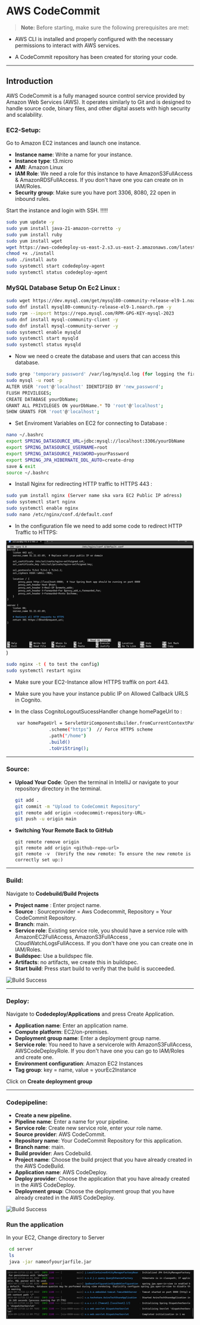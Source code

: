 # AWS CodeCommit
> **Note:** Before starting, make sure the following prerequisites are met:

* AWS CLI is installed and properly configured with the necessary permissions to interact with AWS services.

* A CodeCommit repository has been created for storing your code.



---
## Introduction

AWS CodeCommit is a fully managed source control service provided by Amazon Web Services (AWS). It operates similarly to Git and is designed to handle source code, binary files, and other digital assets with high security and scalability.



### EC2-Setup:

Go to Amazon EC2 instances and launch one instance.

* **Instance name**: Write a name for your instance.
* **Instance type**: t3.micro
* **AMI**: Amazon Linux
* **IAM Role**: We need a role for this instance to have AmazonS3FullAccess & AmazonRDSFullAccess. If you don't have one you can create on in IAM/Roles.
* **Security group**: Make sure you have port 3306, 8080, 22 open in inbound rules.

Start the instance and login with SSH. !!!!!

   ```bash
   sudo yum update -y
   sudo yum install java-21-amazon-corretto -y
   sudo yum install ruby
   sudo yum install wget
   wget https://aws-codedeploy-us-east-2.s3.us-east-2.amazonaws.com/latest/install
   chmod +x ./install
   sudo ./install auto
   sudo systemctl start codedeploy-agent
   sudo systemctl status codedeploy-agent
   ```



### MySQL Database Setup On Ec2 Linux :

  ```bash
  sudo wget https://dev.mysql.com/get/mysql80-community-release-el9-1.noarch.rpm 
  sudo dnf install mysql80-community-release-el9-1.noarch.rpm -y
  sudo rpm --import https://repo.mysql.com/RPM-GPG-KEY-mysql-2023
  sudo dnf install mysql-community-client -y
  sudo dnf install mysql-community-server -y
  sudo systemctl enable mysqld
  sudo systemctl start mysqld
  sudo systemctl status mysqld
   ```

* Now we need o create the database and users that can access this database.
 ```bash
sudo grep 'temporary password' /var/log/mysqld.log (for logging the first time)
sudo mysql -u root -p 
ALTER USER 'root'@'localhost' IDENTIFIED BY 'new_password'; 
FLUSH PRIVILEGES;
CREATE DATABASE yourDbName;
GRANT ALL PRIVILEGES ON yourDbName.* TO 'root'@'localhost';
SHOW GRANTS FOR 'root'@'localhost';
   ```


* Set Enviroment Variables on EC2 for connecting to Database :
 ```bash
nano ~/.bashrc
export SPRING_DATASOURCE_URL=jdbc:mysql://localhost:3306/yourDbName
export SPRING_DATASOURCE_USERNAME=root
export SPRING_DATASOURCE_PASSWORD=yourPassword
export SPRING_JPA_HIBERNATE_DDL_AUTO=create-drop
save & exit
source ~/.bashrc
   ```

* Install Nginx for redirecting HTTP traffic to HTTPS 443 :

 ```bash
sudo yum install nginx (Server name ska vara EC2 Public IP adress)
sudo systemctl start nginx
sudo systemctl enable nginx
sudo nano /etc/nginx/conf.d/default.conf
 ```

* In the configuration file we need to add some code to redirect HTTP Traffic to HTTPS:

![Nginx Configuration](https://github.com/Arinsz/cloudutveckling/blob/main/src/main/resources/static/images/Github%20presentation%20Images/nginx.jpg))



 ```bash
sudo nginx -t ( to test the config)
sudo systemctl restart nginx
 ```
* Make sure your EC2-Instance allow HTTPS traffik on port 443.

* Make sure you have your instance public IP on Allowed Callback URLS in Cognito.

* In the class CognitoLogoutSucessHandler change homePageUrl to :     


```bash
    var homePageUrl = ServletUriComponentsBuilder.fromCurrentContextPath()
                .scheme("https")  // Force HTTPS scheme
                .path("/home")
                .build()
                .toUriString();

```



---
### Source:

- **Upload Your Code**: Open the terminal in IntelliJ or navigate to your repository directory in the terminal.

   ```bash
   git add .
   git commit -m "Upload to CodeCommit Repository"
   git remote add origin <codecommit-repository-URL>
   git push -u origin main
  
- **Switching Your Remote Back to GitHub**

   ```
   git remote remove origin
   git remote add origin <github-repo-url>
   git remote -v  (Verify the new remote: To ensure the new remote is correctly set up:)
   ```


---
### Build:

Navigate to **Codebuild/Build Projects**

- **Project name** : Enter project name.
- **Source** : Sourceprovider = Aws Codecommit, Repository = Your CodeCommit Repository.
- **Branch**: main.
- **Service role**: Existing service role, you should have a service role with AmazonEC2FullAccess, AmazonS3FullAccess , CloudWatchLogsFullAccess. If you don't have one you can create one in IAM/Roles.
- **Buildspec**: Use a buildspec file.
- **Artifacts**: no artifacts, we create this in buildspec.
- **Start build**: Press start build to verify that the build is succeeded. 


![Build Success](https://github.com/Arinsz/cloudutveckling/blob/main/src/main/resources/static/images/Github%20presentation%20Images/BuildSuccess.jpg)

---
### Deploy:

Navigate to **Codedeploy/Applications** and press Create Application.

* **Application name**:  Enter an application name.
* **Compute platform**: EC2/on-premises.
* **Deployment group name**: Enter a deployment group name.
* **Service role**: You need to have a servicerole with AmazonS3FullAccess, AWSCodeDeployRole. If you don't have one you can go to IAM/Roles and create one.
* **Environment configuration**: Amazon EC2 Instances
* **Tag group**: key = name, value = yourEc2Instance

Click on  **Create deployment group** 

---

### Codepipeline:

* **Create a new  pipeline.**
* **Pipeline name**: Enter a name for your pipeline.
* **Service role**: Create new service role, enter your role name.
* **Source provider**:  AWS CodeCommit.
* **Repository name**:  Your CodeCommit Repository for this application.
* **Branch name**:  main.
* **Build provider**:  Aws Codebuild.
* **Project name**:  Choose the build project that you have already created in the AWS CodeBuild.
* **Application name**: AWS CodeDeploy.
* **Deploy provider**: Choose the application that you have already created in the AWS CodeDeploy.
* **Deployment group**: Choose the deployment group that you have already created in the AWS CodeDeploy.

![Build Success](https://github.com/Arinsz/cloudutveckling/blob/main/src/main/resources/static/images/Github%20presentation%20Images/Deploy.jpg)


### Run the application 

In your EC2, Change directory to Server 

```bash
 cd server
 ls
 java -jar nameofyourjarfile.jar 
```

![EC2](https://github.com/Arinsz/cloudutveckling/blob/main/src/main/resources/static/images/Github%20presentation%20Images/ec2.jpg)